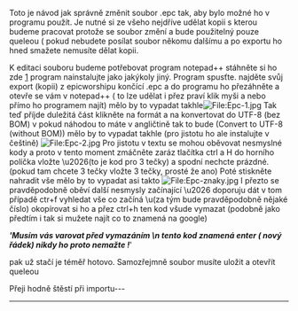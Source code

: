 Toto je návod jak správně změnit soubor .epc tak, aby bylo možné ho v
programu použít. Je nutné si ze všeho nejdříve udělat kopii s kterou
budeme pracovat protože se soubor změní a bude použitelný pouze queleou
( pokud nebudete posílat soubor někomu dalšímu a po exportu ho hned
smažete nemusíte dělat kopii.

K editaci souboru budeme potřebovat program notepad++ stáhněte si ho zde
[1](http://dl.notepad-plus-plus.org/downloads/6.x/6.7.5/npp.6.7.5.Installer.exe)
program nainstalujte jako jakýkoly jiný. Program spusťte. najděte svůj
export (kopii) z epicworshipu končící .epc a do programu ho přezáhněte a
otevře se vám v notepad++ ( to lze udělat i přez praví klik myši a nebo
přímo ho programem najít) mělo by to vypadat
takhle![<File:Epc-1.jpg>](Epc-1.jpg "File:Epc-1.jpg") Tak teď příjde
duležitá část klikněte na formát a na konvertovat do UTF-8 (bez BOM) v
pokud náhodou to máte v angličtině tak to bude (Convert to UTF-8
(without BOM)) mělo by to vypadat takhle (pro jistotu ho ale instalujte
v češtině) ![<File:Epc-2.jpg>](Epc-2.jpg "File:Epc-2.jpg") Pro jistotu v
textu se mohou oběvovat nesmyslné kody a proto v tento moment zmáčněte
zaráz tlačítka ctrl a H do horního políčka vložte \\u2026(to je kod pro
3 tečky) a spodní nechcte prázdné.(pokud tam chcete 3 tečky vložte 3
tečky, prosté že ano) Poté stiskněte nahradit vše mělo by to vypadat
asi takto ![<File:Epc-znaky.jpg>](Epc-znaky.jpg "File:Epc-znaky.jpg") I
přezto se pravděpodobně oběví další nesmysly začínající \\u2026 doporuju
dát v tom případě ctr+f vyhledat vše co začíná \\u(za tým bude
pravděpodobně nějaké číslo) okopírovat si ho a přez ctrl+h ten kod
všude vymazat (podobně jako předtím i tak si mužete najít co to znamená
na google)

***'Musím vás varovat před vymazáním \\n tento kod znamená enter ( nový
řádek) nikdy ho proto nemažte \!***'

pak už stačí je téměř hotovo. Samozřejmně soubor musíte uložit a otevřít
queleou

Přeji hodně štěstí při importu---

---
